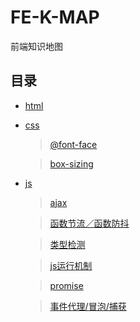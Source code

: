 # FE-K-MAP

  前端知识地图

## 目录

* [html](./html-k)
    
    
  
* [css](./css-k)

  > [@font-face](./css-k/README.md)

  > [box-sizing](./css-k/README.md)

* [js](./js-k)

  > [ajax](./js-k/README.md)

  > [函数节流／函数防抖](./js-k/throttle%26%26debounce/README.md)

  > [类型检测](./js-k/typeof/README.md)

  > [js运行机制](http://www.dailichun.com/2018/01/21/js_singlethread_eventloop.html)

  > [promise](https://www.liaoxuefeng.com/wiki/001434446689867b27157e896e74d51a89c25cc8b43bdb3000/0014345008539155e93fc16046d4bb7854943814c4f9dc2000)

  > [事件代理/冒泡/捕获](http://www.cnblogs.com/starof/p/4066381.html)